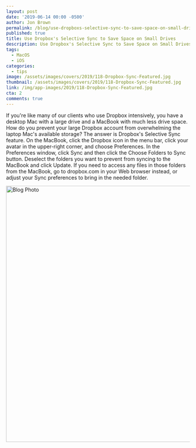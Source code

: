 ```yaml
---
layout: post
date: '2019-06-14 00:00 -0500'
author: Jon Brown
permalink: /blog/use-dropboxs-selective-sync-to-save-space-on-small-drives/
published: true
title: Use Dropbox's Selective Sync to Save Space on Small Drives
description: Use Dropbox's Selective Sync to Save Space on Small Drives
tags:
  - MacOS
  - iOS
categories:
  - tips
image: /assets/images/covers/2019/118-Dropbox-Sync-Featured.jpg
thumbnail: /assets/images/covers/2019/118-Dropbox-Sync-Featured.jpg
link: /img/app-images/2019/118-Dropbox-Sync-Featured.jpg
cta: 2
comments: true
---
```

If you're like many of our clients who use Dropbox intensively, you have
a desktop Mac with a large drive and a MacBook with much less drive
space. How do you prevent your large Dropbox account from overwhelming
the laptop Mac's available storage? The answer is Dropbox's Selective
Sync feature. On the MacBook, click the Dropbox icon in the menu bar,
click your avatar in the upper-right corner, and choose Preferences. In
the Preferences window, click Sync and then click the Choose Folders to
Sync button. Deselect the folders you want to prevent from syncing to
the MacBook and click Update. If you need to access any files in those
folders from the MacBook, go to dropbox.com in your Web browser instead,
or adjust your Sync preferences to bring in the needed folder.

<img alt="Blog Photo" src="{{ site.site_cdn }}/assets/images/blog/2019/dropbox/image1.png" class="img-fluid rounded m-2" width="700" />